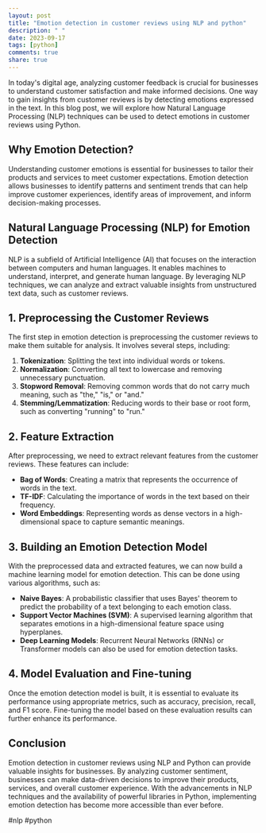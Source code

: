 ```yaml
---
layout: post
title: "Emotion detection in customer reviews using NLP and python"
description: " "
date: 2023-09-17
tags: [python]
comments: true
share: true
---
```


In today's digital age, analyzing customer feedback is crucial for businesses to understand customer satisfaction and make informed decisions. One way to gain insights from customer reviews is by detecting emotions expressed in the text. In this blog post, we will explore how Natural Language Processing (NLP) techniques can be used to detect emotions in customer reviews using Python.

## Why Emotion Detection?

Understanding customer emotions is essential for businesses to tailor their products and services to meet customer expectations. Emotion detection allows businesses to identify patterns and sentiment trends that can help improve customer experiences, identify areas of improvement, and inform decision-making processes.

## Natural Language Processing (NLP) for Emotion Detection

NLP is a subfield of Artificial Intelligence (AI) that focuses on the interaction between computers and human languages. It enables machines to understand, interpret, and generate human language. By leveraging NLP techniques, we can analyze and extract valuable insights from unstructured text data, such as customer reviews.

## 1. Preprocessing the Customer Reviews

The first step in emotion detection is preprocessing the customer reviews to make them suitable for analysis. It involves several steps, including:

1. **Tokenization**: Splitting the text into individual words or tokens.
2. **Normalization**: Converting all text to lowercase and removing unnecessary punctuation.
3. **Stopword Removal**: Removing common words that do not carry much meaning, such as "the," "is," or "and."
4. **Stemming/Lemmatization**: Reducing words to their base or root form, such as converting "running" to "run."

## 2. Feature Extraction

After preprocessing, we need to extract relevant features from the customer reviews. These features can include:

- **Bag of Words**: Creating a matrix that represents the occurrence of words in the text.
- **TF-IDF**: Calculating the importance of words in the text based on their frequency.
- **Word Embeddings**: Representing words as dense vectors in a high-dimensional space to capture semantic meanings.

## 3. Building an Emotion Detection Model

With the preprocessed data and extracted features, we can now build a machine learning model for emotion detection. This can be done using various algorithms, such as:

- **Naive Bayes**: A probabilistic classifier that uses Bayes' theorem to predict the probability of a text belonging to each emotion class.
- **Support Vector Machines (SVM)**: A supervised learning algorithm that separates emotions in a high-dimensional feature space using hyperplanes.
- **Deep Learning Models**: Recurrent Neural Networks (RNNs) or Transformer models can also be used for emotion detection tasks.

## 4. Model Evaluation and Fine-tuning

Once the emotion detection model is built, it is essential to evaluate its performance using appropriate metrics, such as accuracy, precision, recall, and F1 score. Fine-tuning the model based on these evaluation results can further enhance its performance.

## Conclusion

Emotion detection in customer reviews using NLP and Python can provide valuable insights for businesses. By analyzing customer sentiment, businesses can make data-driven decisions to improve their products, services, and overall customer experience. With the advancements in NLP techniques and the availability of powerful libraries in Python, implementing emotion detection has become more accessible than ever before.

#nlp #python